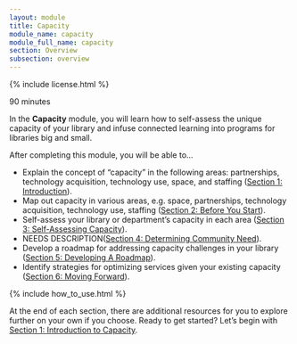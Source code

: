 ```yaml
---
layout: module
title: Capacity
module_name: capacity
module_full_name: capacity
section: Overview
subsection: overview
---
```


{% include license.html %}

<p class="time">90 minutes</p>

In the <b>Capacity</b> module, you will learn how to self-assess the unique capacity of your library and infuse connected learning into programs for libraries big and small.

<div class="objectives">
	<p>After completing this module, you will be able to...</p>
	<ul>
	<li>Explain the concept of “capacity” in the following areas: partnerships, technology acquisition, technology use, space, and staffing (<a href="{{site.url}}{{site.baseurl}}/modules/capacity/section-1-0.html">Section 1: Introduction</a>).</li>
	<li>Map out capacity in various areas, e.g. space, partnerships, technology acquisition, technology use, staffing (<a href="{{site.url}}{{site.baseurl}}/modules/capacity/section-2-0.html">Section 2: Before You Start</a>).</li>
	<li>Self-assess your library or department’s capacity in each area (<a href="{{site.url}}{{site.baseurl}}/capacity/section-3-0.html">Section 3: Self-Assessing Capacity</a>).</li>
	<li> NEEDS DESCRIPTION(<a href="{{site.url}}{{site.baseurl}}/modules/capacity/section-4-0.html">Section 4: Determining Community Need</a>).</li>
  <li>Develop a roadmap for addressing capacity challenges in your library (<a href="{{site.url}}{{site.baseurl}}/modules/capacity/section-5-0.html">Section 5: Developing A Roadmap</a>).</li>
	<li>Identify strategies for optimizing services given your existing capacity (<a href="{{site.url}}{{site.baseurl}}/modules/capacity/section-6-0.html/">Section 6: Moving Forward</a>).</li>
</ul>
</div>

{% include how_to_use.html %} 

At the end of each section, there are additional resources for you to explore further on your own if you choose.
Ready to get started? Let’s begin with [Section 1: Introduction to Capacity](section-1-0.html).
